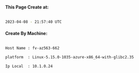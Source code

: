 
   
#### This Page Create at:

```bash

2023-04-08 - 21:57:40 UTC

```

#### Create By Machine:

```bash

Host Name : fv-az563-662

platform  : Linux-5.15.0-1035-azure-x86_64-with-glibc2.35

Ip Local  : 10.1.0.24

```

